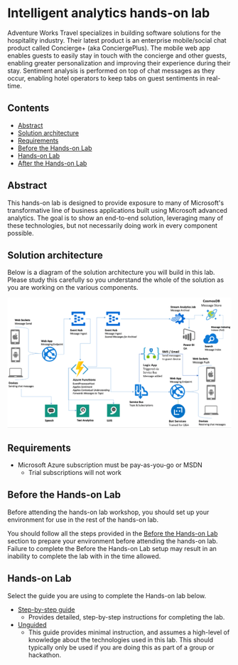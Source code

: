 # Intelligent analytics hands-on lab

Adventure Works Travel specializes in building software solutions for the hospitality industry. Their latest product is an enterprise mobile/social chat product called Concierge+ (aka ConciergePlus). The mobile web app enables guests to easily stay in touch with the concierge and other guests, enabling greater personalization and improving their experience during their stay. Sentiment analysis is performed on top of chat messages as they occur, enabling hotel operators to keep tabs on guest sentiments in real-time.

## Contents

- [Abstract](#abstract)
- [Solution architecture](#solution-architecture)
- [Requirements](#requirements)
- [Before the Hands-on Lab](#before-the-hands-on-lab)
- [Hands-on Lab](#hands-on-lab)
- [After the Hands-on Lab](#after-the-hands-on-lab)

## Abstract

This hands-on lab is designed to provide exposure to many of Microsoft's transformative line of business applications built using Microsoft advanced analytics. The goal is to show an end-to-end solution, leveraging many of these technologies, but not necessarily doing work in every component possible.

## Solution architecture

Below is a diagram of the solution architecture you will build in this lab. Please study this carefully so you understand the whole of the solution as you are working on the various components.

![This is the high-level overview diagram of the end-to-end solution.](../Whiteboard-design-session/media/high-level-overview.png 'High-level overview diagram')

## Requirements

- Microsoft Azure subscription must be pay-as-you-go or MSDN
  - Trial subscriptions will not work

## Before the Hands-on Lab

Before attending the hands-on lab workshop, you should set up your environment for use in the rest of the hands-on lab.

You should follow all the steps provided in the [Before the Hands-on Lab](./Setup.md) section to prepare your environment before attending the hands-on lab. Failure to complete the Before the Hands-on Lab setup may result in an inability to complete the lab with in the time allowed.

## Hands-on Lab

Select the guide you are using to complete the Hands-on lab below.

- [Step-by-step guide](./HOL-step-by-step-Intelligent-analytics.md)
  - Provides detailed, step-by-step instructions for completing the lab.
- [Unguided](./HOL-unguided-Intelligent-analytics.md)
  - This guide provides minimal instruction, and assumes a high-level of knowledge about the technologies used in this lab. This should typically only be used if you are doing this as part of a group or hackathon.
